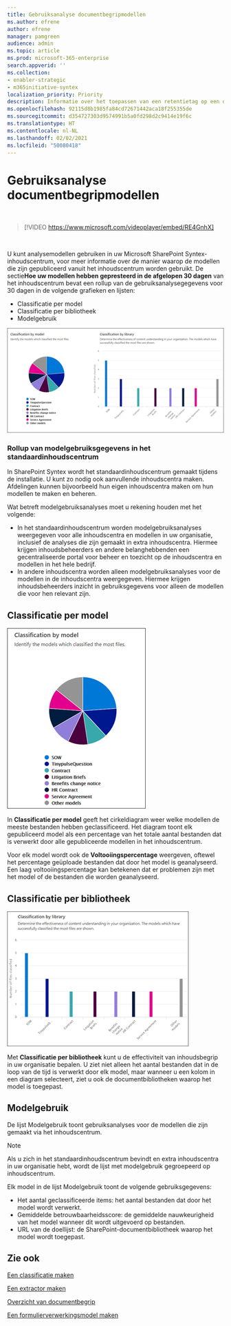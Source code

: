 ```yaml
---
title: Gebruiksanalyse documentbegripmodellen
ms.author: efrene
author: efrene
manager: pamgreen
audience: admin
ms.topic: article
ms.prod: microsoft-365-enterprise
search.appverid: ''
ms.collection:
- enabler-strategic
- m365initiative-syntex
localization_priority: Priority
description: Informatie over het toepassen van een retentietag op een documentbegripmodel
ms.openlocfilehash: 92115d8b1985fa84cd72671442aca18f255355de
ms.sourcegitcommit: d354727303d9574991b5a0fd298d2c9414e19f6c
ms.translationtype: HT
ms.contentlocale: nl-NL
ms.lasthandoff: 02/02/2021
ms.locfileid: "50080418"
---
```

# <a name="document-understanding-model-usage-analytics"></a>Gebruiksanalyse documentbegripmodellen

</br>

> [!VIDEO https://www.microsoft.com/videoplayer/embed/RE4GnhX]  

</br>


U kunt analysemodellen gebruiken in uw Microsoft SharePoint Syntex-inhoudscentrum, voor meer informatie over de manier waarop de modellen die zijn gepubliceerd vanuit het inhoudscentrum worden gebruikt. De sectie<b>Hoe uw modellen hebben gepresteerd in de afgelopen 30 dagen</b> van het inhoudscentrum bevat een rollup van de gebruiksanalysegegevens voor 30 dagen in de volgende grafieken en lijsten:

- Classificatie per model
- Classificatie per bibliotheek
- Modelgebruik 

 ![Modelanalyse](../media/content-understanding/model-analytics.png) </br>

### <a name="roll-up-of-model-usage-data-in-the-default-content-center"></a>Rollup van modelgebruiksgegevens in het standaardinhoudscentrum

In SharePoint Syntex wordt het standaardinhoudscentrum gemaakt tijdens de installatie. U kunt zo nodig ook aanvullende inhoudscentra maken. Afdelingen kunnen bijvoorbeeld hun eigen inhoudscentra maken om hun modellen te maken en beheren. 

Wat betreft modelgebruiksanalyses moet u rekening houden met het volgende:

- In het standaardinhoudscentrum worden modelgebruiksanalyses weergegeven voor alle inhoudscentra en modellen in uw organisatie, inclusief de analyses die zijn gemaakt in extra inhoudscentra. Hiermee krijgen inhoudsbeheerders en andere belanghebbenden een gecentraliseerde portal voor beheer en toezicht op de inhoudscentra en modellen in het hele bedrijf.  
- In andere inhoudscentra worden alleen modelgebruiksanalyses voor de modellen in de inhoudscentra weergegeven. Hiermee krijgen inhoudsbeheerders inzicht in gebruiksgegevens voor alleen de modellen die voor hen relevant zijn.


## <a name="classification-by-model"></a>Classificatie per model

   ![Percentage van alle modellen](../media/content-understanding/total-model-percentage.png) </br>

In **Classificatie per model** geeft het cirkeldiagram weer welke modellen de meeste bestanden hebben geclassificeerd. Het diagram toont elk gepubliceerd model als een percentage van het totale aantal bestanden dat is verwerkt door alle gepubliceerde modellen in het inhoudscentrum.

Voor elk model wordt ook de **Voltooiingspercentage** weergeven, oftewel het percentage geüploade bestanden dat door het model is geanalyseerd. Een laag voltooiingspercentage kan betekenen dat er problemen zijn met het model of de bestanden die worden geanalyseerd.

## <a name="classification-by-library"></a>Classificatie per bibliotheek

   ![Verwerkte bestanden](../media/content-understanding/files-processed-over-time.png) </br>

Met **Classificatie per bibliotheek** kunt u de effectiviteit van inhoudsbegrip in uw organisatie bepalen.  U ziet niet alleen het aantal bestanden dat in de loop van de tijd is verwerkt door elk model, maar wanneer u een kolom in een diagram selecteert, ziet u ook de documentbibliotheken waarop het model is toegepast.


## <a name="model-usage"></a>Modelgebruik

De lijst Modelgebruik toont gebruiksanalyses voor de modellen die zijn gemaakt via het inhoudscentrum.  

> [!NOTE]
> Als u zich in het standaardinhoudscentrum bevindt en extra inhoudscentra in uw organisatie hebt, wordt de lijst met modelgebruik gegroepeerd op inhoudscentrum.

Elk model in de lijst Modelgebruik toont de volgende gebruiksgegevens:

- Het aantal geclassificeerde items: het aantal bestanden dat door het model wordt verwerkt.
- Gemiddelde betrouwbaarheidsscore: de gemiddelde nauwkeurigheid van het model wanneer dit wordt uitgevoerd op bestanden.
- URL van de doellijst: de SharePoint-documentbibliotheek waarop het model wordt toegepast.



## <a name="see-also"></a>Zie ook
[Een classificatie maken](create-a-classifier.md)

[Een extractor maken](create-an-extractor.md)

[Overzicht van documentbegrip](document-understanding-overview.md)

[Een formulierverwerkingsmodel maken](create-a-form-processing-model.md)  
